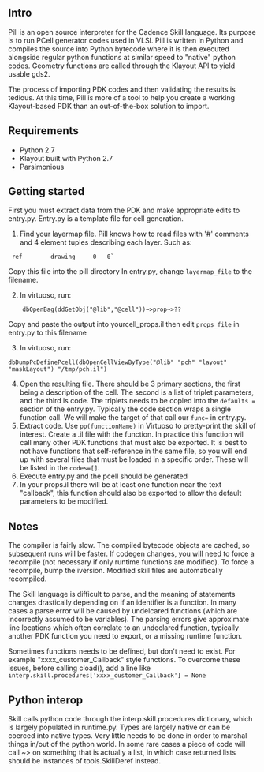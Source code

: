 ## Intro

   Pill is an open source interpreter for the Cadence Skill language. Its purpose is to run PCell generator codes used in VLSI. Pill is written in Python and compiles the source into Python bytecode where it is then executed alongside regular python functions at similar speed to "native" python codes. Geometry functions are called through the Klayout API to yield usable gds2.
  
  The process of importing PDK codes and then validating the results is tedious. At this time, Pill is more of a tool to help you create a working Klayout-based PDK than an out-of-the-box solution to import. 
  
## Requirements
- Python 2.7
- Klayout built with Python 2.7 
- Parsimonious
   
## Getting started
   First you must extract data from the PDK and make appropriate edits to entry.py. Entry.py is a template file for cell generation.
   1.  Find your layermap file. Pill knows how to read files with '#' comments and 4 element tuples describing each layer. Such as:
```
 ref		drawing		0	0`
```
   Copy this file into the pill directory
   In entry.py, change `layermap_file` to the filename.
   
   2.  In virtuoso, run:

```
    dbOpenBag(ddGetObj("@lib","@cell"))~>prop~>??
```

Copy and paste the output into yourcell_props.il then edit `props_file` in entry.py to this filename

   3. In virtuoso, run: 
   ```
dbDumpPcDefinePcell(dbOpenCellViewByType("@lib" "pch" "layout" "maskLayout") "/tmp/pch.il")
```
4. Open the resulting file. There should be 3 primary sections, the first being a description of the cell. The second is a list of triplet parameters, and the third is code. The triplets needs to be copied into the `defaults =` section of the entry.py. Typically the code section wraps a single function call. We will make the target of that call our `func=` in entry.py.
5. Extract code. Use `pp(functionName)` in Virtuoso to pretty-print the skill of interest. Create a .il file with the function. In practice this function will call many other PDK functions that must also be exported. It is best to not have functions that self-reference in the same file, so you will end up with several files that must be loaded in a specific order. These will be listed in the `codes=[]`.
6. Execute entry.py and the pcell should be generated
7. In your props.il there will be at least one function near the text "callback", this function should also be exported to allow the default parameters to be modified. 

## Notes

The compiler is fairly slow. The compiled bytecode objects are cached, so subsequent runs will be faster. If codegen changes, you will need to force a recompile (not necessary if only runtime functions are modified). To force a recompile, bump the iversion. Modified skill files are automatically recompiled. 

The Skill language is difficult to parse, and the meaning of statements changes drastically depending on if an identifier is a function. In many cases a parse error will be caused by undelcared functions (which are incorrectly assumed to be variables). The parsing errors give approximate line locations which often correlate to an undeclared function, typically another PDK function you need to export, or a missing runtime function. 

Sometimes functions needs to be defined, but don't need to exist.  For example "xxxx_customer_Callback" style functions. To overcome these issues, before calling cload(), add a line like `interp.skill.procedures['xxxx_customer_Callback'] = None`

## Python interop
Skill calls python code through the interp.skill.procedures dictionary, which is largely populated in runtime.py. Types are largely native or can be coerced into native types. Very little needs to be done in order to marshal things in/out of the python world. In some rare cases a piece of code will call ~> on something that is actually a list, in which case returned lists should be instances of tools.SkillDeref instead. 

